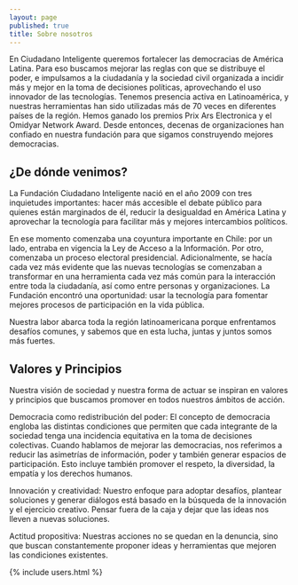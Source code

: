 ```yaml
---
layout: page
published: true
title: Sobre nosotros
---
```




En Ciudadano Inteligente queremos fortalecer las democracias de América Latina. Para eso buscamos mejorar las reglas con que se distribuye el poder, e impulsamos a la ciudadanía y la sociedad civil organizada a incidir más y mejor en la toma de decisiones políticas, aprovechando el uso innovador de las tecnologías.
Tenemos presencia activa en Latinoamérica, y nuestras herramientas han sido utilizadas más de 70 veces en diferentes países de la región.
Hemos ganado los premios Prix Ars Electronica y el Omidyar Network Award. Desde entonces, decenas de organizaciones han confiado en nuestra fundación para que sigamos construyendo mejores democracias.

## ¿De dónde venimos?
La Fundación Ciudadano Inteligente nació en el año 2009 con tres inquietudes importantes: hacer más accesible el debate público para quienes están marginados de él, reducir la desigualdad en América Latina y aprovechar la tecnología para facilitar más y mejores intercambios políticos.

En ese momento comenzaba una coyuntura importante en Chile: por un lado, entraba en vigencia la Ley de Acceso a la Información. Por otro, comenzaba un proceso electoral presidencial. Adicionalmente, se hacía cada vez más evidente que las nuevas tecnologías se comenzaban a transformar en una herramienta cada vez más común para la interacción entre toda la ciudadanía, así como entre personas y organizaciones. La Fundación encontró una oportunidad: usar la tecnología para fomentar mejores procesos de participación en la vida pública.

Nuestra labor abarca toda la región latinoamericana porque enfrentamos desafíos comunes, y sabemos que en esta lucha, juntas y juntos somos más fuertes. 

## Valores y Principios
Nuestra visión de sociedad y nuestra forma de actuar se inspiran en valores y principios  que buscamos promover en todos nuestros ámbitos de acción.

Democracia como redistribución del poder: El concepto de democracia engloba las distintas condiciones que permiten que cada integrante de la sociedad tenga una incidencia equitativa en la toma de decisiones colectivas. Cuando hablamos de mejorar las democracias, nos referimos a reducir las asimetrías de información, poder y también generar espacios de participación. Esto incluye también promover el respeto, la diversidad, la empatía y los derechos humanos.

Innovación y creatividad: Nuestro enfoque para adoptar desafíos, plantear soluciones y generar diálogos está basado en la búsqueda de la innovación y el ejercicio creativo. Pensar fuera de la caja y dejar que las ideas nos lleven a nuevas soluciones.

Actitud propositiva: Nuestras acciones no se quedan en la denuncia, sino que buscan constantemente proponer ideas y herramientas que mejoren las condiciones existentes.

{% include users.html %}
